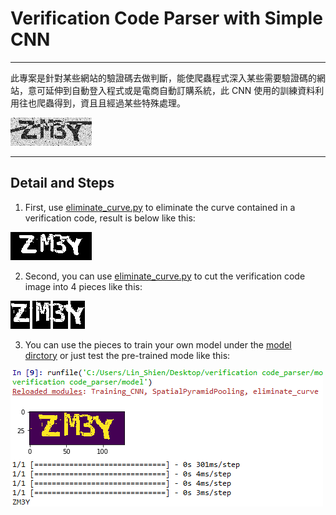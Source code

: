 # Verification Code Parser with Simple CNN
***
此專案是針對某些網站的驗證碼去做判斷，能使爬蟲程式深入某些需要驗證碼的網站，意可延伸到自動登入程式或是電商自動訂購系統，此 CNN 使用的訓練資料利用往也爬蟲得到，資且且經過某些特殊處理。

![img1](https://github.com/LinShien/verification_code_parser/blob/master/fig/pass_code4.png)
***
## Detail and Steps
1. First, use [eliminate_curve.py](https://github.com/LinShien/verification_code_parser/blob/master/model/eliminate_curve.py) to eliminate the curve contained in a verification code, result is below like this:

 ![img2](https://github.com/LinShien/verification_code_parser/blob/master/fig/result.png)

2. Second, you can use [eliminate_curve.py](https://github.com/LinShien/verification_code_parser/blob/master/model/eliminate_curve.py) to cut the verification code image into 4 pieces like this:

 ![img3](https://github.com/LinShien/verification_code_parser/blob/master/fig/p1.png)    ![img4](https://github.com/LinShien/verification_code_parser/blob/master/fig/p2.png)    ![img5](https://github.com/LinShien/verification_code_parser/blob/master/fig/p3.png)    ![img6](https://github.com/LinShien/verification_code_parser/blob/master/fig/p4.png)

3. You can use the pieces to train your own model under the [model dirctory](https://github.com/LinShien/verification_code_parser/tree/master/model) or just test the pre-trained mode like this:

 ![img7](https://github.com/LinShien/verification_code_parser/blob/master/fig/demo.png)
